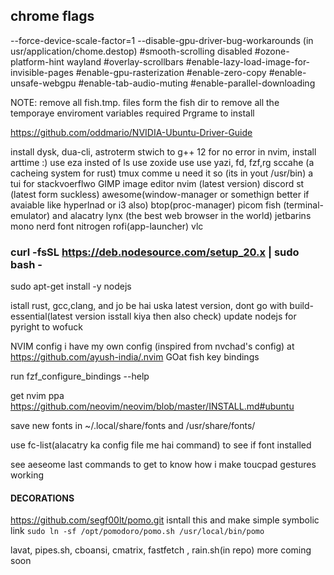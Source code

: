 ## chrome flags
--force-device-scale-factor=1
--disable-gpu-driver-bug-workarounds (in usr/application/chome.destop)
#smooth-scrolling disabled
#ozone-platform-hint wayland
#overlay-scrollbars
#enable-lazy-load-image-for-invisible-pages
#enable-gpu-rasterization
#enable-zero-copy
#enable-unsafe-webgpu
#enable-tab-audio-muting
#enable-parallel-downloading


NOTE: remove all fish.tmp. files form the fish dir to remove all the temporaye enviroment variables
 required Prgrame to install

https://github.com/oddmario/NVIDIA-Ubuntu-Driver-Guide

install dysk, dua-cli, astroterm
stwich to g++ 12 for no error in nvim, install arttime :)
use eza insted of ls use zoxide use  use yazi, fd, fzf,rg
sccahe (a cacheing system for rust)
tmux comme u need it
so (its in yout /usr/bin) a tui for stackvoerflwo
GIMP image editor
 nvim (latest version)
 discord
 st (latest form suckless)
 awesome(window-manager or somethign better if avaiable like hyperlnad or i3 also)
 btop(proc-manager)
 picom
 fish (terminal-emulator) and alacatry
 lynx (the best web browser in the world) 
 jetbarins mono nerd font
 nitrogen
 rofi(app-launcher)
 vlc


### curl -fsSL https://deb.nodesource.com/setup_20.x | sudo bash -
sudo apt-get install -y nodejs 

istall rust, gcc,clang, and jo be hai uska latest version, dont go with build-essential(latest version isstall kiya then also check)
update nodejs for pyright to wofuck


NVIM config 
i have my own config (inspired from nvchad's config)
at https://github.com/ayush-india/.nvim
GOat 
fish key bindings

run fzf_configure_bindings --help

get nvim ppa https://github.com/neovim/neovim/blob/master/INSTALL.md#ubuntu

save new fonts in ~/.local/share/fonts and /usr/share/fonts/ 

use fc-list(alacatry ka config file me hai command) to see if font installed

see aeseome last commands to get to know how i make toucpad gestures working 
#### DECORATIONS
https://github.com/segf00lt/pomo.git isntall this and make simple symbolic link 
`sudo ln -sf /opt/pomodoro/pomo.sh /usr/local/bin/pomo`

lavat, pipes.sh, cboansi, cmatrix, fastfetch , rain.sh(in repo) more coming soon
